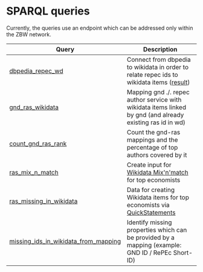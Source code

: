 # SPARQL queries

Currently, the queries use an endpoint which can be addressed only within the ZBW network.

Query | Description
------|------------
[dbpedia_repec_wd](http://zbw.eu/beta/sparql-lab/?endpoint=http://zbw.eu/beta/sparql/repec/query&queryRef=https://api.github.com/repos/zbw/repec-ras/contents/sparql/dbpedia_repec_wd.rq) | Connect from dbpedia to wikidata in order to relate repec ids to wikidata items ([result](http://zbw.eu/beta/sparql-lab/result?resultRef=https://api.github.com/repos/zbw/repec-ras/contents/sparql/results/dbpedia_repec_wd.dbpedia_2016-04.ras_2016-12-13.wikidata_2016-11-07.json))
[gnd_ras_wikidata](http://zbw.eu/beta/sparql-lab/?endpoint=http://zbw.eu/beta/sparql/repec/query&queryRef=https://api.github.com/repos/zbw/repec-ras/contents/sparql/gnd_ras_wikidata.rq) | Mapping gnd ./. repec author service with wikidata items linked by gnd (and already existing ras id in wd)
[count_gnd_ras_rank](http://zbw.eu/beta/sparql-lab/?endpoint=http://zbw.eu/beta/sparql/repec/query&queryRef=https://api.github.com/repos/zbw/repec-ras/contents/sparql/count_gnd_ras_rank.rq) | Count the gnd-ras mappings and the percentage of top authors covered by it
[ras_mix_n_match](http://zbw.eu/beta/sparql-lab/?endpoint=http://zbw.eu/beta/sparql/repec/query&queryRef=https://api.github.com/repos/zbw/repec-ras/contents/sparql/ras_mix_n_match.rq) | Create input for [Wikidata Mix'n'match](https://tools.wmflabs.org/mix-n-match/#/) for top economists
[ras_missing_in_wikidata](http://zbw.eu/beta/sparql-lab/?endpoint=http://zbw.eu/beta/sparql/repec/query&queryRef=https://api.github.com/repos/zbw/repec-ras/contents/sparql/ras_missing_in_wikidata.rq) | Data for creating Wikidata items for top economists via [QuickStatements](http://tools.wmflabs.org/wikidata-todo/quick_statements.php)
[missing_ids_in_wikidata_from_mapping](http://zbw.eu/beta/sparql-lab/?endpoint=http://zbw.eu/beta/sparql/repec/query&queryRef=https://api.github.com/repos/zbw/repec-ras/contents/sparql/missing_ids_in_wikidata_from_mapping.rq) | Identify missing properties which can be provided by a mapping (example: GND ID / RePEc Short-ID)

